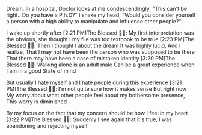 Dream, 
In a hospital, 
Doctor looks at me condescendingly, 
"This can't be right..
Do you have a P.h.D?" 
I shake my head, 
"Would you consider yourself a person with a high ability to manipulate and influence other people?" 

I wake up shortly after
[2:21 PM]The Blessed 🧞✨: My first interpretation was the obvious, she thought I my file was too textbook to be true
[2:23 PM]The Blessed 🧞✨: Then I thought I about the dream
It was highly lucid, 
And I realize, 
That I may not have been the person who was supposed to be there
That there may have been a case of mistaken identity
[3:20 PM]The Blessed 🧞✨: Walking alone is an adult male
Can be a great experience when I am in a good State of mind

But usually I hate myself and I hate people during this experience
[3:21 PM]The Blessed 🧞✨: I'm not quite sure how it makes sense
But right now
My worry about what other people feel about my bothersome presence, 
This worry is diminished

By my focus on the fact that my concern should be how I feel in my heart
[3:22 PM]The Blessed 🧞✨: Suddenly I see again that it's true,
I was abandoning and rejecting myself